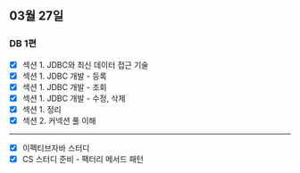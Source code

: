 ## 03월 27일

### DB 1편

- [x] 섹션 1. JDBC와 최신 데이터 접근 기술
- [x] 섹션 1. JDBC 개발 - 등록
- [x] 섹션 1. JDBC 개발 - 조회
- [x] 섹션 1. JDBC 개발 - 수정, 삭제
- [x] 섹션 1. 정리
- [x] 섹션 2. 커넥션 풀 이해

---

- [x] 이펙티브자바 스터디
- [x] CS 스터디 준비 - 팩터리 메서드 패턴
